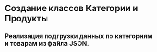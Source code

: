 # Создание классов  Категории и Продукты

## Реализация подгрузки данных по категориям и товарам из файла JSON.